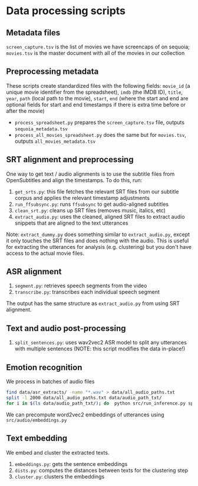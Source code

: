 # Data processing scripts

## Metadata files

`screen_capture.tsv` is the list of movies we have screencaps of on sequoia; `movies.tsv` is the master document with all of the movies in our collection

## Preprocessing metadata

These scripts create standardized files with the following fields: `movie_id` (a unique movie identifier from the spreadsheet), `imdb` (the IMDB ID), `title`, `year`, `path` (local path to the movie), `start`, `end` (where the start and end are optional fields for start and end timestamps if there is extra time before or after the movie)

- `process_spreadsheet.py` prepares the `screen_capture.tsv` file, outputs `sequoia_metadata.tsv`
- `process_all_movies_spreadsheet.py` does the same but for `movies.tsv`, outputs `all_movies_metadata.tsv`


## SRT alignment and preprocessing

One way to get text / audio alignments is to use the subtitle files from OpenSubtitles and align the timestamps. To do this, run:

1. `get_srts.py`: this file fetches the relevant SRT files from our subtitle corpus and applies the relevant timestamp adjustments
2. `run_ffsubsync.py`: runs `ffsubsync` to get audio-aligned subtitles
3. `clean_srt.py`: cleans up SRT files (removes music, italics, etc)
4. `extract_audio.py`: uses the cleaned, aligned SRT files to extract audio snippets that are aligned to the text utterances

Note: `extract_dummy.py` does something similar to `extract_audio.py`, except it only touches the SRT files and does nothing with the audio. This is useful for extracting the utterances for analysis (e.g. clustering) but you don't have access to the actual movie files.

## ASR alignment

1. `segment.py`: retrieves speech segments from the video
2. `transcribe.py`: transcribes each individual speech segment

The output has the same structure as `extract_audio.py` from using SRT alignment.

## Text and audio post-processing

1. `split_sentences.py`: uses wav2vec2 ASR model to split any utterances with multiple sentences (NOTE: this script modifies the data in-place!)

## Emotion recognition

We process in batches of audio files
```sh
find data/asr_extracts/ -name "*.wav" > data/all_audio_paths.txt
split -l 2000 data/all_audio_paths.txt data/audio_path_txt/
for i in $(ls data/audio_path_txt/); do  python src/run_inference.py speech-emotion/7g1ygbvx/checkpoints/epoch\=1-step\=626.ckpt  data/audio_path_txt/$i --output_dir=data/inference_output/all/$i; done
```

We can precompute word2vec2 embeddings of utterances using `src/audio/embeddings.py`

## Text embedding

We embed and cluster the extracted texts.

1. `embeddings.py`: gets the sentence embeddings
2. `dists.py`: computes the distances between texts for the clustering step
3. `cluster.py`: clusters the embeddings
